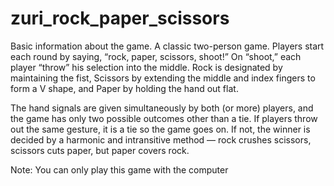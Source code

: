 # zuri_rock_paper_scissors
Basic information about the game.
A classic two-person game. Players start each round by saying, “rock, paper, scissors, shoot!” On “shoot,” each player “throw” his selection into the middle. Rock is designated by maintaining the fist, Scissors by extending the middle and index fingers to form a V shape, and Paper by holding the hand out flat. 

The hand signals are given simultaneously by both (or more) players, and the game has only two possible outcomes other than a tie. If players throw out the same gesture, it is a tie so the game goes on. If not, the winner is decided by a harmonic and intransitive method — rock crushes scissors, scissors cuts paper, but paper covers rock.

Note:
You can only play this game with the computer